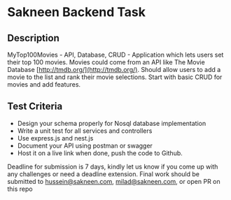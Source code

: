 # Sakneen Backend Task


## Description

MyTop100Movies - API, Database, CRUD - Application which lets users set their top 100 movies.
Movies could come from an API like The Movie Database [http://tmdb.org/](http://tmdb.org/). Should allow users to add
a movie to the list and rank their movie selections. Start with basic CRUD for movies and add features.


## Test Criteria
- Design your schema properly for Nosql database implementation
- Write a unit test for all services and controllers
- Use express.js and nest.js
- Document your API using postman or swagger
- Host it on a live link when done, push the code to Github.



Deadline for submission is 7 days, kindly let us know if you come up with any challenges or need
a deadline extension. Final work should be submitted to hussein@sakneen.com, milad@sakneen.com, or open PR on this repo
